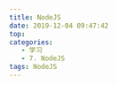 ```yaml
---
title: NodeJS
date: 2019-12-04 09:47:42
top:
categories:
   - 学习
   - 7. NodeJS
tags: NodeJS
---
```


